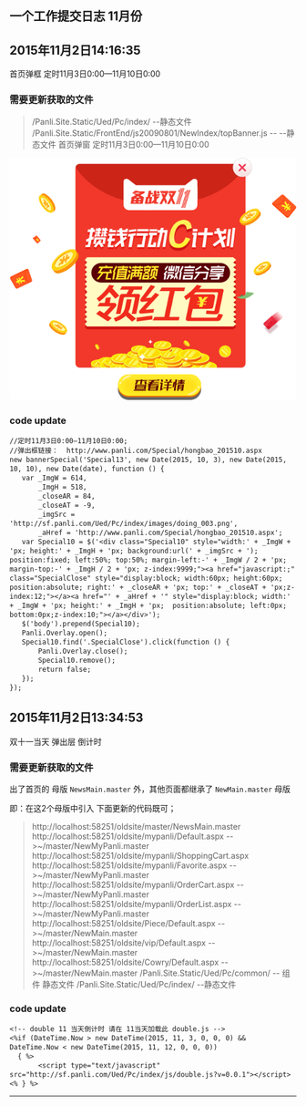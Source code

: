 ## 一个工作提交日志 11月份


## 2015年11月2日14:16:35

首页弹框 定时11月3日0:00—11月10日0:00


### 需要更新获取的文件

>/Panli.Site.Static/Ued/Pc/index/   --静态文件
>/Panli.Site.Static/FrontEnd/js20090801/NewIndex/topBanner.js -- --静态文件 首页弹窗 定时11月3日0:00—11月10日0:00

![](images/20151102/doing_003.png)

### code update

```
//定时11月3日0:00—11月10日0:00;
//弹出框链接：  http://www.panli.com/Special/hongbao_201510.aspx
new bannerSpecial('Special13', new Date(2015, 10, 3), new Date(2015, 10, 10), new Date(date), function () {
   var _ImgW = 614,
       _ImgH = 518,
       _closeAR = 84,
       _closeAT = -9,
       _imgSrc = 'http://sf.panli.com/Ued/Pc/index/images/doing_003.png',
       _aHref = 'http://www.panli.com/Special/hongbao_201510.aspx';
   var Special10 = $('<div class="Special10" style="width:' + _ImgW + 'px; height:' + _ImgH + 'px; background:url(' + _imgSrc + '); position:fixed; left:50%; top:50%; margin-left:-' + _ImgW / 2 + 'px; margin-top:-' + _ImgH / 2 + 'px; z-index:9999;"><a href="javascript:;" class="SpecialClose" style="display:block; width:60px; height:60px; position:absolute; right:' + _closeAR + 'px; top:' + _closeAT + 'px;z-index:12;"></a><a href="' + _aHref + '" style="display:block; width:' + _ImgW + 'px; height:' + _ImgH + 'px;  position:absolute; left:0px; bottom:0px;z-index:10;"></a></div>');
   $('body').prepend(Special10);
   Panli.Overlay.open();
   Special10.find('.SpecialClose').click(function () {
       Panli.Overlay.close();
       Special10.remove();
       return false;
   });
});
```


## 2015年11月2日13:34:53

双十一当天 弹出层 倒计时



### 需要更新获取的文件

出了首页的 母版 `NewsMain.master` 外，其他页面都继承了 `NewMain.master` 母版

即：在这2个母版中引入 下面更新的代码既可；

>http://localhost:58251/oldsite/master/NewsMain.master
>http://localhost:58251/oldsite/mypanli/Default.aspx          -- >~/master/NewMyPanli.master
>http://localhost:58251/oldsite/mypanli/ShoppingCart.aspx
>http://localhost:58251/oldsite/mypanli/Favorite.aspx         -- >~/master/NewMyPanli.master
>http://localhost:58251/oldsite/mypanli/OrderCart.aspx        -- >~/master/NewMyPanli.master
>http://localhost:58251/oldsite/mypanli/OrderList.aspx        -- >~/master/NewMyPanli.master
>http://localhost:58251/oldsite/Piece/Default.aspx            -- >~/master/NewMain.master
>http://localhost:58251/oldsite/vip/Default.aspx              -- >~/master/NewMain.master
>http://localhost:58251/oldsite/Cowry/Default.aspx            -- >~/master/NewMain.master
>/Panli.Site.Static/Ued/Pc/common/   -- 组件 静态文件
>/Panli.Site.Static/Ued/Pc/index/   --静态文件


### code update

```
<!-- double 11 当天倒计时 请在 11当天加载此 double.js -->
<%if (DateTime.Now > new DateTime(2015, 11, 3, 0, 0, 0) && DateTime.Now < new DateTime(2015, 11, 12, 0, 0, 0))
  { %>
       <script type="text/javascript" src="http://sf.panli.com/Ued/Pc/index/js/double.js?v=0.0.1"></script>
<% } %>
```

---
